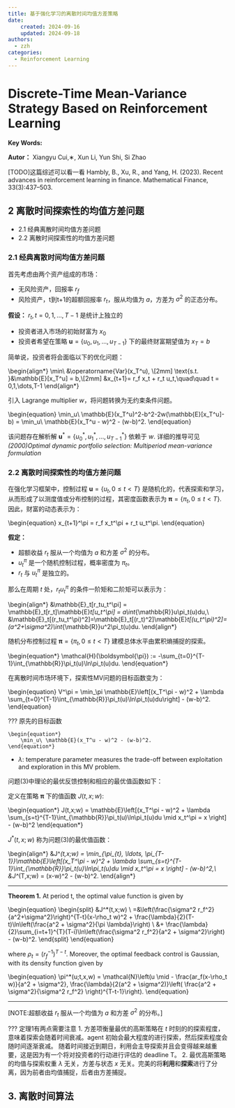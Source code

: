 ```yaml
---
title: 基于强化学习的离散时间均值方差策略
date: 
    created: 2024-09-16
    updated: 2024-09-18
authors: 
  - zzh
categories:
  - Reinforcement Learning
---
```


# Discrete-Time Mean-Variance Strategy Based on Reinforcement Learning

**Key Words:** 
<!-- more -->

**Autor：** Xiangyu Cui,∗, Xun Li, Yun Shi, Si Zhao


[TODO]这篇综述可以看一看
Hambly, B., Xu, R., and Yang, H. (2023). Recent advances in reinforcement learning in
finance. Mathematical Finance, 33(3):437–503.


## 2 离散时间探索性的均值方差问题
* 2.1 经典离散时间均值方差问题
* 2.2 离散时间探索性的均值方差问题

### 2.1 经典离散时间均值方差问题

首先考虑由两个资产组成的市场：

* 无风险资产，回报率 $r_f$
* 风险资产，t到t+1的超额回报率 $r_t$，服从均值为 $a$，方差为 $\sigma^2$ 的正态分布。

**假设：** $r_t,t=0,1,\dots,T-1$  是统计上独立的

* 投资者进入市场的初始财富为 $x_0$
* 投资者希望在策略 $\mathbf{u} = \{u_0, u_1,\dots,u_{T-1} \}$ 下的最终财富期望值为 $x_T = b$

简单说，投资者将会面临以下的优化问题：

\begin{align*}
        \min\ &\operatorname{Var}(x_T^u), \\[2mm]
        \text{s.t. }&\mathbb{E}[x_T^u] = b,\\[2mm]
        &x_{t+1}= r_f x_t + r_t u_t,\quad\quad t = 0,1,\dots,T-1
\end{align*}

引入 Lagrange multiplier $w$，将问题转换为无约束条件问题。

\begin{equation}
    \min_u\ \mathbb{E}(x_T^u)^2-b^2-2w(\mathbb{E}[x_T^u]-b) = \min_u\ \mathbb{E}(x_T^u - w)^2 - (w-b)^2.
\end{equation}

该问题存在解析解 $\mathbf{u}^*=\{u_0^*,u_1^*,\dots,u_{T-1}^*\}$ 依赖于 $w$.
详细的推导可见 *(2000)Optimal dynamic portfolio selection: Multiperiod mean-variance formulation*

### 2.2 离散时间探索性的均值方差问题

在强化学习框架中，控制过程 $\mathbf{u} = \{u_t,0\le t <T\}$ 是随机化的，代表探索和学习，从而形成了以测度值或分布控制的过程，其密度函数表示为 $\boldsymbol{\pi} = \{\pi_t,0\le t < T\}$.
因此，财富的动态表示为：

\begin{equation}
    x_{t+1}^\pi = r_f x_t^\pi + r_t u_t^\pi.
\end{equation}

**假定：**

* 超额收益 $r_t$ 服从一个均值为 $a$ 和方差 $\sigma^2$ 的分布。
* $u_t^\pi$ 是一个随机控制过程，概率密度为 $\pi_t$。
* $r_t$ 与 $u_t^\pi$ 是独立的。

那么在周期 $t$ 处，$r_t u_t^\pi$ 的条件一阶矩和二阶矩可以表示为：

\begin{align*}
    &\mathbb{E}_t[r_tu_t^\pi] = \mathbb{E}_t[r_t]\mathbb{E}_t[u_t^\pi] = a\int_{\mathbb{R}}u\pi_t(u)du,\\
    &\mathbb{E}_t[(r_tu_t^\pi)^2]=\mathbb{E}_t[(r_t)^2]\mathbb{E}_t[(u_t^\pi)^2]=(a^2+\sigma^2)\int_{\mathbb{R}}u^2\pi_t(u)du.
\end{align*}

随机分布控制过程 $\boldsymbol{\pi} =\{\pi_t,0 \le t < T\}$ 建模总体水平由累积熵捕捉的探索。

\begin{equation*}
    \mathcal{H}(\boldsymbol{\pi}) := -\sum_{t=0}^{T-1}\int_{\mathbb{R}}\pi_t(u)\ln\pi_t(u)du.
\end{equation*}

在离散时间市场环境下，探索性MV问题的目标函数变为：

\begin{equation}
    V^\pi = \min_\pi \mathbb{E}\left[(x_T^\pi - w)^2 + \lambda \sum_{t=0}^{T-1}\int_{\mathbb{R}}\pi_t(u)\ln\pi_t(u)du\right] - (w-b)^2.
\end{equation}

??? 原先的目标函数

    \begin{equation*}
        \min_u\ \mathbb{E}(x_T^u - w)^2 - (w-b)^2.
    \end{equation*}


* $\lambda :$ temperature parameter measures the trade-off between exploitation and exploration in this MV problem.

问题(3)中理论的最优反馈控制和相应的最优值函数如下：

定义在策略 $\boldsymbol{\pi}$ 下的值函数 $J(t,x;w)$:

\begin{equation*}
    J(t,x;w) = \mathbb{E}\left[(x_T^\pi - w)^2 + \lambda \sum_{s=t}^{T-1}\int_{\mathbb{R}}\pi_t(u)\ln\pi_t(u)du \mid x_t^\pi = x \right] - (w-b)^2
\end{equation*}

$J^*(t,x;w)$ 称为问题(3)的最优值函数：

\begin{align*}
    &J^*(t,x;w) = \min_{\pi_{t}, \ldots, \pi_{T-1}}\mathbb{E}\left[(x_T^\pi - w)^2 + \lambda \sum_{s=t}^{T-1}\int_{\mathbb{R}}\pi_t(u)\ln\pi_t(u)du \mid x_t^\pi = x \right] - (w-b)^2,\\
    &J^*(T,x;w) = (x-w)^2 - (w-b)^2.
\end{align*}


***
**Theorem 1.** At period t, the optimal value function is given by

\begin{equation}
    \begin{split}
        &J^*(t,x;w) \\
        =&\left(\frac{\sigma^2 r_f^2}{a^2+\sigma^2}\right)^{T-t}(x-\rho_t w)^2 + \frac{\lambda}{2}(T-t)\ln\left(\frac{a^2 + \sigma^2}{\pi \lambda}\right) \\
        &+ \frac{\lambda}{2}\sum_{i=t+1}^{T}(T-i)\ln\left(\frac{\sigma^2 r_f^2}{a^2 + \sigma^2}\right) - (w-b)^2.
    \end{split}
\end{equation}

where $\rho_t = (r_f^{-1})^{T-t}$. Moreover, the optimal feedback control is Gaussian, with its density function given by

\begin{equation}
    \pi^*(u;t,x,w) = \mathcal{N}\left(u \mid - \frac{ar_f(x-\rho_t w)}{a^2 + \sigma^2}, \frac{\lambda}{2(a^2 + \sigma^2)}\left( \frac{a^2 + \sigma^2}{\sigma^2 r_f^2} \right)^{T-t-1}\right).
\end{equation}
***

[NOTE:超额收益 $r_t$ 服从一个均值为 $a$ 和方差 $\sigma^2$ 的分布。]


??? 定理1有两点需要注意
    1. 方差项衡量最优的高斯策略在 $t$ 时刻的的探索程度，意味着探索会随着时间衰减。agent 初始会最大程度的进行探索，然后探索程度会随时间逐渐衰减。
    随着时间接近到期日，利用会主导探索并且会变得越来越重要，这是因为有一个将对投资者的行动进行评估的 deadline T。
    2. 最优高斯策略的均值与探索权重 $\lambda$ 无关，方差与状态 $x$ 无关。完美的将**利用**和**探索**进行了分离，因为前者由均值捕捉，后者由方差捕捉。



## 3. 离散时间算法

